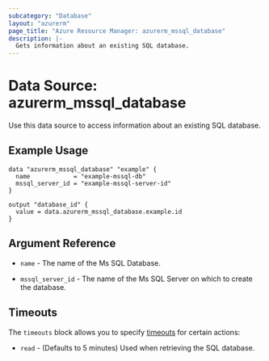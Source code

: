 ```yaml
---
subcategory: "Database"
layout: "azurerm"
page_title: "Azure Resource Manager: azurerm_mssql_database"
description: |-
  Gets information about an existing SQL database.
---
```


# Data Source: azurerm_mssql_database

Use this data source to access information about an existing SQL database.

## Example Usage

```hcl
data "azurerm_mssql_database" "example" {
  name            = "example-mssql-db"
  mssql_server_id = "example-mssql-server-id"
}

output "database_id" {
  value = data.azurerm_mssql_database.example.id
}
```

## Argument Reference

* `name` - The name of the Ms SQL Database.

* `mssql_server_id` - The name of the Ms SQL Server on which to create the database.

## Timeouts

The `timeouts` block allows you to specify [timeouts](https://www.terraform.io/docs/configuration/resources.html#timeouts) for certain actions:

* `read` - (Defaults to 5 minutes) Used when retrieving the SQL database.
